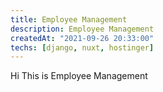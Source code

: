 ```yaml
---
title: Employee Management
description: Employee Management
createdAt: "2021-09-26 20:33:00"
techs: [django, nuxt, hostinger]
---
```


Hi This is Employee Management
